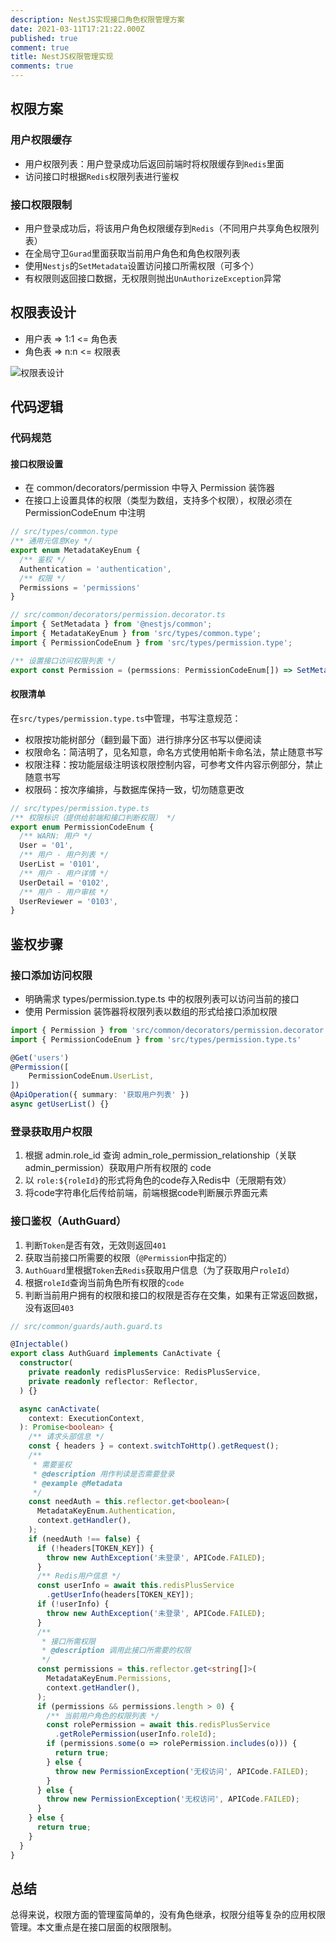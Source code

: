 ```yaml
---
description: NestJS实现接口角色权限管理方案
date: 2021-03-11T17:21:22.000Z
published: true
comment: true
title: NestJS权限管理实现
comments: true
---
```

## 权限方案

### 用户权限缓存

- 用户权限列表：用户登录成功后返回前端时将权限缓存到`Redis`里面
- 访问接口时根据`Redis`权限列表进行鉴权

### 接口权限限制

- 用户登录成功后，将该用户角色权限缓存到`Redis`（不同用户共享角色权限列表）
- 在全局守卫`Gurad`里面获取当前用户角色和角色权限列表
- 使用`Nestjs`的`SetMetadata`设置访问接口所需权限（可多个）
- 有权限则返回接口数据，无权限则抛出`UnAuthorizeException`异常

## 权限表设计

- 用户表 => 1:1 <= 角色表
- 角色表 => n:n <= 权限表

![权限表设计](https://user-images.githubusercontent.com/27878293/110765057-bf37bc80-828e-11eb-8935-f679a033a3b9.png)

## 代码逻辑

### 代码规范

#### 接口权限设置

- 在 common/decorators/permission 中导入 Permission 装饰器
- 在接口上设置具体的权限（类型为数组，支持多个权限），权限必须在 PermissionCodeEnum 中注明

```ts
// src/types/common.type
/** 通用元信息Key */
export enum MetadataKeyEnum {
  /** 鉴权 */
  Authentication = 'authentication',
  /** 权限 */
  Permissions = 'permissions'
}

// src/common/decorators/permission.decorator.ts
import { SetMetadata } from '@nestjs/common';
import { MetadataKeyEnum } from 'src/types/common.type';
import { PermissionCodeEnum } from 'src/types/permission.type';

/** 设置接口访问权限列表 */
export const Permission = (permssions: PermissionCodeEnum[]) => SetMetadata(MetadataKeyEnum.Permissions, permssions);
```


#### 权限清单

在`src/types/permission.type.ts`中管理，书写注意规范：

- 权限按功能树部分（翻到最下面）进行排序分区书写以便阅读
- 权限命名：简洁明了，见名知意，命名方式使用帕斯卡命名法，禁止随意书写
- 权限注释：按功能层级注明该权限控制内容，可参考文件内容示例部分，禁止随意书写
- 权限码：按次序编排，与数据库保持一致，切勿随意更改

```ts
// src/types/permission.type.ts
/** 权限标识（提供给前端和接口判断权限） */
export enum PermissionCodeEnum {
  /** WARN: 用户 */
  User = '01',
  /** 用户 - 用户列表 */
  UserList = '0101',
  /** 用户 - 用户详情 */
  UserDetail = '0102',
  /** 用户 - 用户审核 */
  UserReviewer = '0103',
}
```

## 鉴权步骤

### 接口添加访问权限

- 明确需求 types/permission.type.ts 中的权限列表可以访问当前的接口
- 使用 Permission 装饰器将权限列表以数组的形式给接口添加权限

```ts
import { Permission } from 'src/common/decorators/permission.decorator'
import { PermissionCodeEnum } from 'src/types/permission.type.ts'

@Get('users')
@Permission([
	PermissionCodeEnum.UserList,
])
@ApiOperation({ summary: '获取用户列表' })
async getUserList() {}
```

### 登录获取用户权限

1. 根据 admin.role_id 查询 admin_role_permission_relationship（关联 admin_permission）获取用户所有权限的 code
2. 以 `role:${roleId}`的形式将角色的code存入Redis中（无限期有效）
3. 将code字符串化后传给前端，前端根据code判断展示界面元素

### 接口鉴权（AuthGuard）

1. 判断`Token`是否有效，无效则返回`401`
2. 获取当前接口所需要的权限（`@Permission`中指定的）
3. `AuthGuard`里根据`Token`去`Redis`获取用户信息（为了获取用户`roleId`）
4. 根据`roleId`查询当前角色所有权限的`code`
5. 判断当前用户拥有的权限和接口的权限是否存在交集，如果有正常返回数据，没有返回`403`


```ts
// src/common/guards/auth.guard.ts

@Injectable()
export class AuthGuard implements CanActivate {
  constructor(
    private readonly redisPlusService: RedisPlusService,
    private readonly reflector: Reflector,
  ) {}

  async canActivate(
    context: ExecutionContext,
  ): Promise<boolean> {
    /** 请求头部信息 */
    const { headers } = context.switchToHttp().getRequest();
    /**
     * 需要鉴权
     * @description 用作判读是否需要登录
     * @example @Metadata
     */
    const needAuth = this.reflector.get<boolean>(
      MetadataKeyEnum.Authentication,
      context.getHandler(),
    );
    if (needAuth !== false) {
      if (!headers[TOKEN_KEY]) {
        throw new AuthException('未登录', APICode.FAILED);
      }
      /** Redis用户信息 */
      const userInfo = await this.redisPlusService
        .getUserInfo(headers[TOKEN_KEY]);
      if (!userInfo) {
        throw new AuthException('未登录', APICode.FAILED);
      }
      /**
       * 接口所需权限
       * @description 调用此接口所需要的权限
       */
      const permissions = this.reflector.get<string[]>(
        MetadataKeyEnum.Permissions,
        context.getHandler(),
      );
      if (permissions && permissions.length > 0) {
        /** 当前用户角色的权限列表 */
        const rolePermission = await this.redisPlusService
          .getRolePermission(userInfo.roleId);
        if (permissions.some(o => rolePermission.includes(o))) {
          return true;
        } else {
          throw new PermissionException('无权访问', APICode.FAILED);
        }
      } else {
        throw new PermissionException('无权访问', APICode.FAILED);
      }
    } else {
      return true;
    }
  }
}
```

## 总结

总得来说，权限方面的管理蛮简单的，没有角色继承，权限分组等复杂的应用权限管理。本文重点是在接口层面的权限限制。
